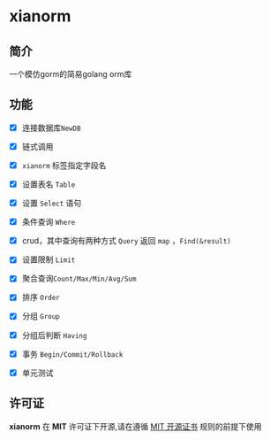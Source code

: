 # xianorm

## 简介

一个模仿gorm的简易golang orm库

## 功能

- [x] 连接数据库`NewDB`
- [x] 链式调用
- [x] `xianorm` 标签指定字段名
- [x] 设置表名 `Table`

- [x] 设置 `Select` 语句
- [x] 条件查询 `Where`
- [x] crud，其中查询有两种方式 `Query` 返回 `map` ，`Find(&result)`
- [x] 设置限制 `Limit`
- [x] 聚合查询`Count/Max/Min/Avg/Sum`
- [x]  排序 `Order`
- [x] 分组 `Group`
- [x] 分组后判断 `Having`
- [x] 事务 `Begin/Commit/Rollback`

- [x] 单元测试

## 许可证

**xianorm** 在 **MIT** 许可证下开源,请在遵循 [MIT 开源证书](https://github.com/MashiroC/begonia/blob/master/LICENSE) 规则的前提下使用

